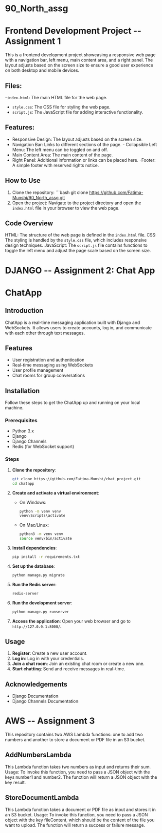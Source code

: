 # 90_North_assg
# Frontend Development Project -- Assignment 1
This is a frontend development project showcasing a responsive web page with a navigation bar, left menu, main content area, and a right panel. The layout adjusts based on the screen size to ensure a good user experience on both desktop and mobile devices. 
## Files: 
  -`index.html`: The main HTML file for the web page. 
  - `style.css`: The CSS file for styling the web page.
  - `script.js`: The JavaScript file for adding interactive functionality.
 ## Features: 
 - Responsive Design: The layout adjusts based on the screen size.
- Navigation Bar: Links to different sections of the page. - Collapsible Left Menu: The left menu can be toggled on and off.
- Main Content Area: The main content of the page.
- Right Panel: Additional information or links can be placed here. -Footer: A simple footer with reserved rights notice. 
## How to Use 
1. Clone the repository: ```bash git clone https://github.com/Fatima-Munshi/90_North_assg.git
2. Open the project: Navigate to the project directory and open the `index.html` file in your browser to view the web page.
## Code Overview 
HTML: The structure of the web page is defined in the `index.html` file.
CSS: The styling is handled by the `style.css` file, which includes responsive design techniques.
JavaScript: The `script.js` file contains functions to toggle the left menu and adjust the page scale based on the screen size.

# DJANGO -- Assignment 2: Chat App
# ChatApp

## Introduction
ChatApp is a real-time messaging application built with Django and WebSockets. It allows users to create accounts, log in, and communicate with each other through text messages.

## Features
- User registration and authentication
- Real-time messaging using WebSockets
- User profile management
- Chat rooms for group conversations

## Installation
Follow these steps to get the ChatApp up and running on your local machine.

### Prerequisites
- Python 3.x
- Django
- Django Channels
- Redis (for WebSocket support)

### Steps
1. **Clone the repository**:
    ```bash
    git clone https://github.com/Fatima-Munshi/chat_project.git
    cd chatapp
    ```

2. **Create and activate a virtual environment**:
    - On Windows:
      ```bash
      python -m venv venv
      venv\Scripts\activate
      ```
    - On Mac/Linux:
      ```bash
      python3 -m venv venv
      source venv/bin/activate
      ```

3. **Install dependencies**:
    ```bash
    pip install -r requirements.txt
    ```

4. **Set up the database**:
    ```bash
    python manage.py migrate
    ```

5. **Run the Redis server**:
    ```bash
    redis-server
    ```

6. **Run the development server**:
    ```bash
    python manage.py runserver
    ```

7. **Access the application**:
    Open your web browser and go to `http://127.0.0.1:8000/`.

## Usage
1. **Register**: Create a new user account.
2. **Log in**: Log in with your credentials.
3. **Join a chat room**: Join an existing chat room or create a new one.
4. **Start chatting**: Send and receive messages in real-time.

## Acknowledgements
- Django Documentation
- Django Channels Documentation

# AWS -- Assignment 3
This repository contains two AWS Lambda functions: one to add two numbers and another to store a document or PDF file in an S3 bucket.
## AddNumbersLambda
This Lambda function takes two numbers as input and returns their sum.
Usage: To invoke this function, you need to pass a JSON object with the keys number1 and number2. The function will return a JSON object with the key result.
## StoreDocumentLambda
This Lambda function takes a document or PDF file as input and stores it in an S3 bucket.
Usage: To invoke this function, you need to pass a JSON object with the key fileContent, which should be the content of the file you want to upload. The function will return a success or failure message.
